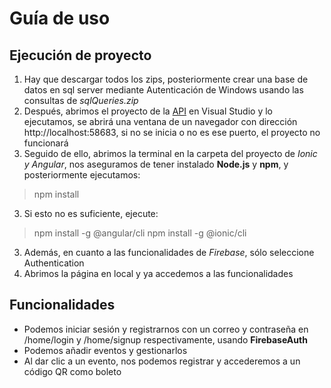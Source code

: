 # Guía de uso

## Ejecución de proyecto
1. Hay que descargar todos los zips, posteriormente crear una base de datos en sql server mediante Autenticación de Windows usando las consultas de *sqlQueries.zip*
2. Después, abrimos el proyecto de la [API](https://github.com/aldoht/uanl-events-API) en Visual Studio y lo ejecutamos, se abrirá una ventana de un navegador con dirección http://localhost:58683, si no se inicia o no es ese puerto, el proyecto no funcionará
3. Seguido de ello, abrimos la terminal en la carpeta del proyecto de *Ionic y Angular*, nos aseguramos de tener instalado **Node.js** y **npm**, y posteriormente ejecutamos:
> npm install
3. Si esto no es suficiente, ejecute:
> npm install -g @angular/cli
> npm install -g @ionic/cli
3. Además, en cuanto a las funcionalidades de *Firebase*, sólo seleccione Authentication
4. Abrimos la página en local y ya accedemos a las funcionalidades

## Funcionalidades
+ Podemos iniciar sesión y registrarnos con un correo y contraseña en /home/login y /home/signup respectivamente, usando **FirebaseAuth**
+ Podemos añadir eventos y gestionarlos
+ Al dar clic a un evento, nos podemos registrar y accederemos a un código QR como boleto
